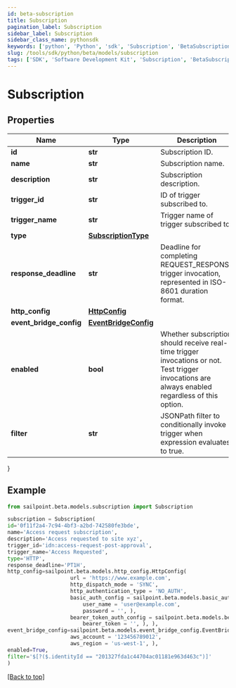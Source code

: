 ```yaml
---
id: beta-subscription
title: Subscription
pagination_label: Subscription
sidebar_label: Subscription
sidebar_class_name: pythonsdk
keywords: ['python', 'Python', 'sdk', 'Subscription', 'BetaSubscription']
slug: /tools/sdk/python/beta/models/subscription
tags: ['SDK', 'Software Development Kit', 'Subscription', 'BetaSubscription']
---
```


# Subscription

## Properties

| Name | Type | Description | Notes |
| --- | --- | --- | --- |
| **id** | **str** | Subscription ID. | [required] |
| **name** | **str** | Subscription name. | [required] |
| **description** | **str** | Subscription description. | [optional] |
| **trigger_id** | **str** | ID of trigger subscribed to. | [required] |
| **trigger_name** | **str** | Trigger name of trigger subscribed to. | [required] |
| **type** | [**SubscriptionType**](subscription-type) |  | [required] |
| **response_deadline** | **str** | Deadline for completing REQUEST_RESPONSE trigger invocation, represented in ISO-8601 duration format. | [optional] [default to 'PT1H'] |
| **http_config** | [**HttpConfig**](http-config) |  | [optional] |
| **event_bridge_config** | [**EventBridgeConfig**](event-bridge-config) |  | [optional] |
| **enabled** | **bool** | Whether subscription should receive real-time trigger invocations or not. Test trigger invocations are always enabled regardless of this option. | [required][default to true] |
| **filter** | **str** | JSONPath filter to conditionally invoke trigger when expression evaluates to true. | [optional] |

}

## Example

```python
from sailpoint.beta.models.subscription import Subscription

subscription = Subscription(
id='0f11f2a4-7c94-4bf3-a2bd-742580fe3bde',
name='Access request subscription',
description='Access requested to site xyz',
trigger_id='idn:access-request-post-approval',
trigger_name='Access Requested',
type='HTTP',
response_deadline='PT1H',
http_config=sailpoint.beta.models.http_config.HttpConfig(
                    url = 'https://www.example.com',
                    http_dispatch_mode = 'SYNC',
                    http_authentication_type = 'NO_AUTH',
                    basic_auth_config = sailpoint.beta.models.basic_auth_config.BasicAuthConfig(
                        user_name = 'user@example.com',
                        password = '', ),
                    bearer_token_auth_config = sailpoint.beta.models.bearer_token_auth_config.BearerTokenAuthConfig(
                        bearer_token = '', ), ),
event_bridge_config=sailpoint.beta.models.event_bridge_config.EventBridgeConfig(
                    aws_account = '123456789012',
                    aws_region = 'us-west-1', ),
enabled=True,
filter='$[?($.identityId == "201327fda1c44704ac01181e963d463c")]'
)

```

[[Back to top]](#)
